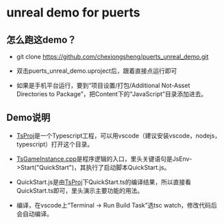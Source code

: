 # unreal demo for puerts

## 怎么跑这demo？

* git clone https://github.com/chexiongsheng/puerts_unreal_demo.git 

* 双击puerts_unreal_demo.uproject后，跟着直接点运行即可

* 如果是手机平台运行，要到“项目设置/打包/Additional Not-Asset Directories to Package”，把Content下的“JavaScript”目录添加进去。

## Demo说明

* [TsProj](TsProj)是一个Typescript工程，可以用vscode（建议安装vscode，nodejs，typescript）打开这个目录。

* [TsGameInstance.cpp](Source/puerts_unreal_demo/TsGameInstance.cpp)是程序逻辑的入口，里头关键语句是JsEnv->Start("QuickStart")，其执行了启动脚本QuickStart.js。

* QuickStart.js是由[TsProj](TsProj)下QuickStart.ts的编译结果，所以直接看QuickStart.ts即可，里头演示主要功能的用法。

* 编译，在vscode上“Terminal -> Run Build Task”选tsc watch，修改代码后会自动编译。